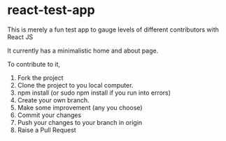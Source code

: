 # react-test-app
This is merely a fun test app to gauge levels of different contributors with React JS


It currently has a minimalistic home and about page.

To contribute to it,

1. Fork the project
2. Clone the project to you local computer.
3. npm install (or sudo npm install if you run into errors)
4. Create your own branch.
5. Make some improvement (any you choose)
6. Commit your changes
7. Push your changes to your branch in origin
8. Raise a Pull Request
